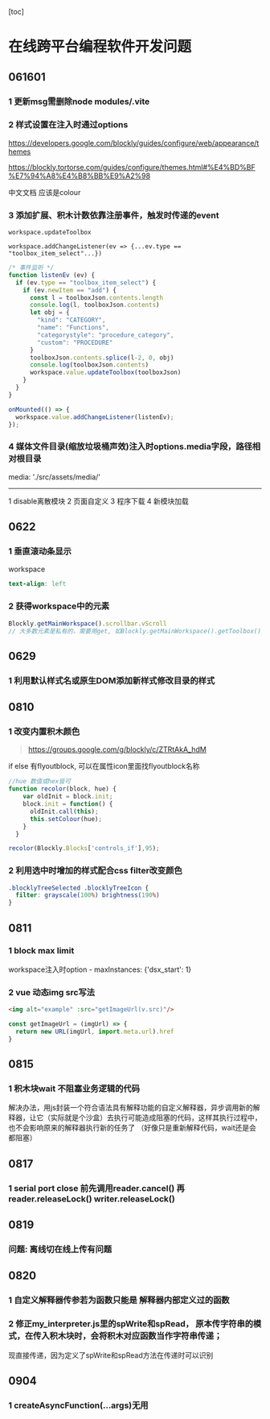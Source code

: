 [toc]



# 在线跨平台编程软件开发问题

## 061601 

### 1 更新msg需删除node modules/.vite

### 2 样式设置在注入时通过options

https://developers.google.com/blockly/guides/configure/web/appearance/themes

https://blockly.tortorse.com/guides/configure/themes.html#%E4%BD%BF%E7%94%A8%E4%B8%BB%E9%A2%98

中文文档 应该是colour

### 3 添加扩展、积木计数依靠注册事件，触发时传递的event

`workspace.updateToolbox`

`workspace.addChangeListener(ev => {...ev.type == "toolbox_item_select"...})`

```javascript
/* 事件监听 */
function listenEv (ev) {
  if (ev.type == "toolbox_item_select") {
    if (ev.newItem == "add") {
      const l = toolboxJson.contents.length
      console.log(l, toolboxJson.contents)
      let obj = {
        "kind": "CATEGORY",
        "name": "Functions",
        "categorystyle": "procedure_category",
        "custom": "PROCEDURE"
      }
      toolboxJson.contents.splice(l-2, 0, obj)
      console.log(toolboxJson.contents)
      workspace.value.updateToolbox(toolboxJson)
    }
  }
}

onMounted(() => {
  workspace.value.addChangeListener(listenEv);
});
```



### 4 媒体文件目录(缩放垃圾桶声效)注入时options.media字段，路径相对根目录

media: './src/assets/media/'



---



1 disable离散模块
2 页面自定义
3 程序下载
4 新模块加载



## 0622

### 1 垂直滚动条显示

workspace

```scss
text-align: left
```



### 2 获得workspace中的元素

```javascript
Blockly.getMainWorkspace().scrollbar.vScroll
// 大多数元素是私有的，需要用get, 如Blockly.getMainWorkspace().getToolbox()

```



## 0629

### 1 利用默认样式名或原生DOM添加新样式修改目录的样式



## 0810

### 1 改变内置积木颜色
> https://groups.google.com/g/blockly/c/ZTRtAkA_hdM

if else 有flyoutblock, 可以在属性icon里面找flyoutblock名称
```javascript
//hue 数值或hex皆可
function recolor(block, hue) { 
    var oldInit = block.init; 
    block.init = function() { 
      oldInit.call(this); 
      this.setColour(hue); 
    } 
  } 

recolor(Blockly.Blocks['controls_if'],95);  
```

### 2 利用选中时增加的样式配合css filter改变颜色
```css
.blocklyTreeSelected .blocklyTreeIcon {
  filter: grayscale(100%) brightness(190%) 
}
```


## 0811
### 1 block max limit
workspace注入时option - maxInstances: {'dsx_start': 1}

### 2 vue 动态img src写法
```html
<img alt="example" :src="getImageUrl(v.src)"/>
```
```javascript
const getImageUrl = (imgUrl) => {
  return new URL(imgUrl, import.meta.url).href
}
```

## 0815
### 1 积木块wait 不阻塞业务逻辑的代码
解决办法，用js封装一个符合语法具有解释功能的自定义解释器，异步调用新的解释器，让它（实际就是个沙盒）去执行可能造成阻塞的代码，这样其执行过程中，也不会影响原来的解释器执行新的任务了
（好像只是重新解释代码，wait还是会都阻塞）

## 0817
### 1 serial port close 前先调用reader.cancel() 再reader.releaseLock() writer.releaseLock()

## 0819
### 问题: 离线切在线上传有问题

## 0820
### 1 自定义解释器传参若为函数只能是 解释器内部定义过的函数
### 2 修正my_interpreter.js里的spWrite和spRead， 原本传字符串的模式，在传入积木块时，会将积木对应函数当作字符串传递；
现直接传递，因为定义了spWrite和spRead方法在传递时可以识别

## 0904
### 1 createAsyncFunction(...args)无用